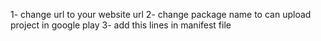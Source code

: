 1- change url to your website url 
2- change package name to can upload project in google play 
3- add this lines in manifest file 
<uses-permission android:name="android.permission.INTERNET" /> 
<uses-permission android:name="android.permission.ACCESS_NETWORK_STATE" /> 
<uses-permission android:name="android.permission.WRITE_EXTERNAL_STORAGE" /> 
<uses-permission android:name="android.permission.READ_EXTERNAL_STORAGE" /> 
